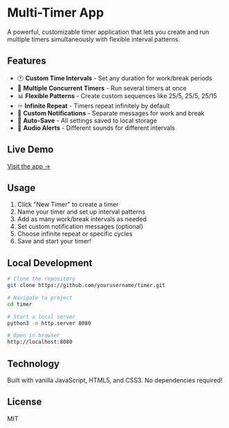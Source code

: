 # Multi-Timer App

A powerful, customizable timer application that lets you create and run multiple timers simultaneously with flexible interval patterns.

## Features

- 🕐 **Custom Time Intervals** - Set any duration for work/break periods
- 🔄 **Multiple Concurrent Timers** - Run several timers at once
- 📊 **Flexible Patterns** - Create custom sequences like 25/5, 25/5, 25/15
- ♾️ **Infinite Repeat** - Timers repeat infinitely by default
- 🔔 **Custom Notifications** - Separate messages for work and break
- 💾 **Auto-Save** - All settings saved to local storage
- 🎵 **Audio Alerts** - Different sounds for different intervals

## Live Demo

[Visit the app →](https://multi-timer-hvm3qqqqn-evannaderis-projects.vercel.app)

## Usage

1. Click "New Timer" to create a timer
2. Name your timer and set up interval patterns
3. Add as many work/break intervals as needed
4. Set custom notification messages (optional)
5. Choose infinite repeat or specific cycles
6. Save and start your timer!

## Local Development

```bash
# Clone the repository
git clone https://github.com/yourusername/timer.git

# Navigate to project
cd timer

# Start a local server
python3 -m http.server 8080

# Open in browser
http://localhost:8080
```

## Technology

Built with vanilla JavaScript, HTML5, and CSS3. No dependencies required!

## License

MIT
